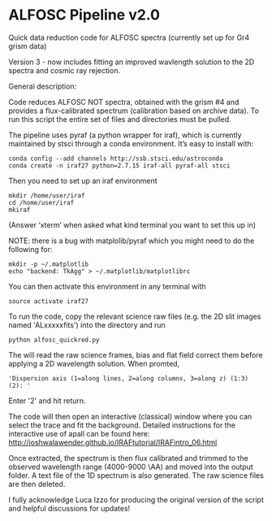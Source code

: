# ALFOSC Pipeline v2.0

Quick data reduction code for ALFOSC spectra (currently set up for Gr4 grism data)

Version 3 - now includes fitting an improved wavlength solution to the 2D spectra and cosmic ray rejection.

General description:

Code reduces ALFOSC NOT spectra, obtained with the grism #4 and provides a flux-calibrated spectrum (calibration based on archive data). To run this script the entire set of files and directories must be pulled.

The pipeline uses pyraf (a python wrapper for iraf), which is currently maintained by stsci through a conda environment. It’s easy to install with:

    conda config --add channels http://ssb.stsci.edu/astroconda
    conda create -n iraf27 python=2.7.15 iraf-all pyraf-all stsci


Then you need to set up an iraf environment

    mkdir /home/user/iraf
    cd /home/user/iraf
    mkiraf

(Answer ‘xterm’ when asked what kind terminal you want to set this up in)

NOTE: there is a bug with matplolib/pyraf which you might need to do the following for:

    mkdir -p ~/.matplotlib
    echo "backend: TkAgg" > ~/.matplotlib/matplotlibrc

You can then activate this environment in any terminal with

    source activate iraf27

To run the code, copy the relevant science raw files (e.g. the 2D slit images named 'ALxxxxxfits') into the directory and run

    python alfosc_quickred.py

The will read the raw science frames, bias and flat field correct them before applying a 2D wavelength solution. When promted, 

    'Dispersion axis (1=along lines, 2=along columns, 3=along z) (1:3) (2): '

Enter '2' and hit return. 

The code will then open an interactive (classical) window where you can select the trace and fit the background. Detailed instructions for the interactive use of apall can be found here: http://joshwalawender.github.io/IRAFtutorial/IRAFintro_06.html

Once extracted, the spectrum is then flux calibrated and trimmed to the observed wavelength range (4000-9000 \AA) and moved into the output folder. A text file of the 1D spectrum is also generated. The raw science files are then deleted.

I fully acknowledge Luca Izzo for producing the original version of the script and helpful discussions for updates!
